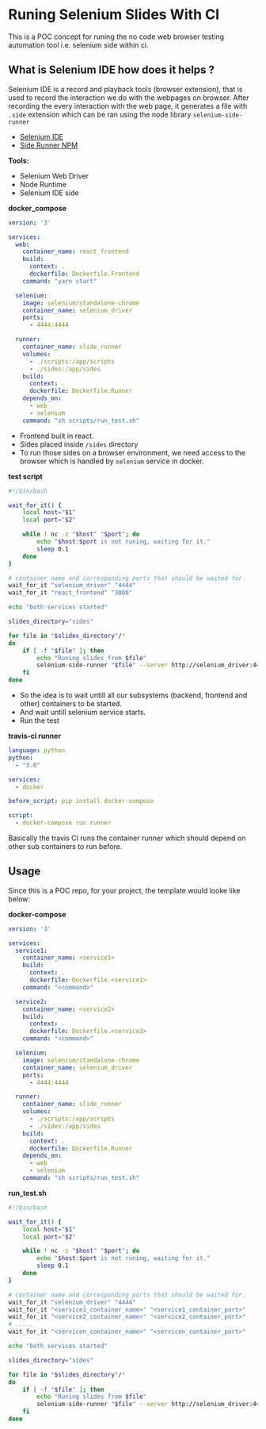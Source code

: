 # Runing Selenium Slides With CI

This is a POC concept for runing the no code web browser testing automation tool i.e. selenium side within ci.

## What is Selenium IDE how does it helps ?
Selenium IDE is a record and playback tools (browser extension), that is used to record the interaction we do with the webpages on browser. After recording the every interaction with the web page, it generates a file with `.side` extension which can be ran using the node library `selenium-side-runner`

- [Selenium IDE ](https://www.selenium.dev/selenium-ide/)
- [Side Runner NPM](https://www.npmjs.com/package/selenium-side-runner)

**Tools:**
- Selenium Web Driver
- Node Runtime
- Selenium IDE side


**docker_compose**

```yml
version: '3'

services:
  web:
    container_name: react_frontend
    build:
      context: .
      dockerfile: Dockerfile.Frontend
    command: "yarn start"

  selenium:
    image: selenium/standalone-chrome
    container_name: selenium_driver
    ports:
      - 4444:4444

  runner:
    container_name: slide_runner
    volumes:
      - ./scripts:/app/scripts
      - ./sides:/app/sides
    build:
      context: .
      dockerfile: Dockerfile.Runner
    depends_on:
      - web
      - selenium
    command: "sh scripts/run_test.sh"

```

- Frontend built in react.
- Sides placed inside `/sides` directory
- To run those sides on a browser environment, we need access to the browser which is handled by `selenium` service in docker.

**test script**

```sh
#!/bin/bash

wait_for_it() {
    local host="$1"
    local port="$2"

    while ! nc -z "$host" "$port"; do
        echo "$host:$port is not runing, waiting for it."
        sleep 0.1
    done
}

# container name and corresponding ports that should be waited for.
wait_for_it "selenium_driver" "4444"
wait_for_it "react_frontend" "3000"

echo "both services started"

slides_directory="sides"

for file in "$slides_directory"/*
do
    if [ -f "$file" ]; then
        echo "Runing slides from $file"
        selenium-side-runner "$file" --server http://selenium_driver:4444/wd/hub
    fi
done
```

- So the idea is to wait untill all our subsystems (backend, frontend and other) containers to be started.
- And wait untill selenium service starts.
- Run the test

**travis-ci runner**

```yml
language: python
python:
  - "3.6"

services:
  - docker

before_script: pip install docker-compose

script: 
  - docker-compose run runner
```

Basically the travis CI runs the container runner which should depend on other sub containers to run before.


## Usage

Since this is a POC repo, for your project, the template would looke like below:

**docker-compose**

```yml
version: '3'

services:
  service1:
    container_name: <service1>
    build:
      context: .
      dockerfile: Dockerfile.<service1>
    command: "<command>"

  service2:
    container_name: <service2>
    build:
      context: .
      dockerfile: Dockerfile.<service2>
    command: "<command>"

  selenium:
    image: selenium/standalone-chrome
    container_name: selenium_driver
    ports:
      - 4444:4444

  runner:
    container_name: slide_runner
    volumes:
      - ./scripts:/app/scripts
      - ./sides:/app/sides
    build:
      context: .
      dockerfile: Dockerfile.Runner
    depends_on:
      - web
      - selenium
    command: "sh scripts/run_test.sh"
```

**run_test.sh**

```sh
#!/bin/bash

wait_for_it() {
    local host="$1"
    local port="$2"

    while ! nc -z "$host" "$port"; do
        echo "$host:$port is not runing, waiting for it."
        sleep 0.1
    done
}

# container name and corresponding ports that should be waited for.
wait_for_it "selenium_driver" "4444"
wait_for_it "<service1_container_name>" "<service1_container_port>"
wait_for_it "<service2_container_name>" "<service2_container_port>"
# .....
wait_for_it "<servicen_container_name>" "<servicen_container_port>"

echo "both services started"

slides_directory="sides"

for file in "$slides_directory"/*
do
    if [ -f "$file" ]; then
        echo "Runing slides from $file"
        selenium-side-runner "$file" --server http://selenium_driver:4444/wd/hub
    fi
done
```
